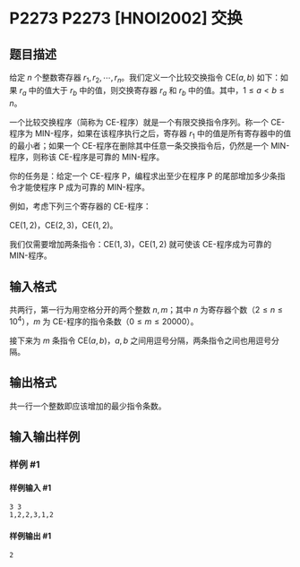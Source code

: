 # P2273 P2273 [HNOI2002] 交换

## 题目描述

给定 $n$ 个整数寄存器 $r_1,r_2,\cdots,r_n$。我们定义一个比较交换指令 $\text{CE}(a,b)$ 如下：如果 $r_a$ 中的值大于 $r_b$ 中的值，则交换寄存器 $r_a$ 和 $r_b$ 中的值。其中，$1\leq a<b\leq n$。

一个比较交换程序（简称为 CE-程序）就是一个有限交换指令序列。称一个 CE-程序为 MIN-程序，如果在该程序执行之后，寄存器 $r_1$ 中的值是所有寄存器中的值的最小者；如果一个 CE-程序在删除其中任意一条交换指令后，仍然是一个 MIN-程序，则称该 CE-程序是可靠的 MIN-程序。

你的任务是：给定一个 CE-程序 P，编程求出至少在程序 P 的尾部增加多少条指令才能使程序 P 成为可靠的 MIN-程序。

例如，考虑下列三个寄存器的 CE-程序：

$\text{CE}(1, 2)$，$\text{CE}(2, 3)$，$\text{CE}(1, 2)$。

我们仅需要增加两条指令：$\text{CE}(1, 3)$，$\text{CE}(1, 2)$ 就可使该 CE-程序成为可靠的 MIN-程序。

## 输入格式

共两行，第一行为用空格分开的两个整数 $n,m$；其中 $n$ 为寄存器个数（$2\leq n\leq 10 ^ 4$），$m$ 为 CE-程序的指令条数（$0\leq m\leq20000$）。

接下来为 $m$ 条指令 $\text{CE}(a,b)$，$a,b$ 之间用逗号分隔，两条指令之间也用逗号分隔。

## 输出格式

共一行一个整数即应该增加的最少指令条数。

## 输入输出样例

### 样例 #1

#### 样例输入 #1

```
3 3
1,2,2,3,1,2
```

#### 样例输出 #1

```
2
```
